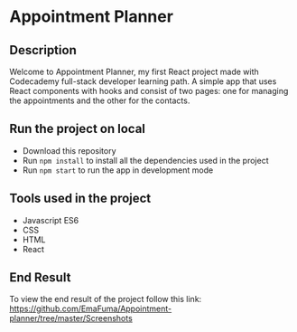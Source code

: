 # Appointment Planner

## Description

Welcome to Appointment Planner, my first React project made with Codecademy full-stack developer learning path.
A simple app that uses React components with hooks and consist of two pages: one for managing the appointments and the other for the contacts.

## Run the project on local

- Download this repository
- Run `npm install` to install all the dependencies used in the project
- Run `npm start` to run the app in development mode

## Tools used in the project

- Javascript ES6
- CSS
- HTML
- React

## End Result

To view the end result of the project follow this link: https://github.com/EmaFuma/Appointment-planner/tree/master/Screenshots

